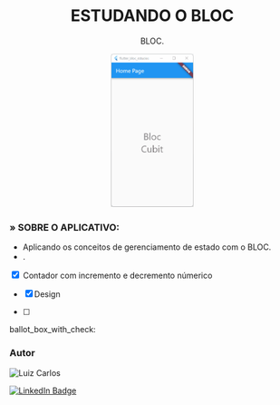 <h1 align="center">ESTUDANDO O BLOC</h1>

<p align="center"> BLOC.</p>

<p align="center">
<img width="" height="270" src="assets/images/Bloc.gif"/>
</p>


### » SOBRE O APLICATIVO:

- Aplicando os conceitos de gerenciamento de estado com o BLOC.
- .
<div>
      <input type="checkbox" checked>
      <label>Contador com incremento e decremento númerico</label>
    </div>


- [x] Design

- [ ]

ballot_box_with_check:





### Autor

<img alt="Luiz Carlos" title="Luiz Carlos" src="https://avatars.githubusercontent.com/u/29442285?s=96&v=4" height="100" width="100" />

[![LinkedIn Badge](https://img.shields.io/badge/-LUIZ_CARLOS-blue?style=flat-square&logo=Linkedin&logoColor=white&link=https://www.linkedin.com/in/luizzlcs/)](https://www.linkedin.com/in/luizzlcs/)
